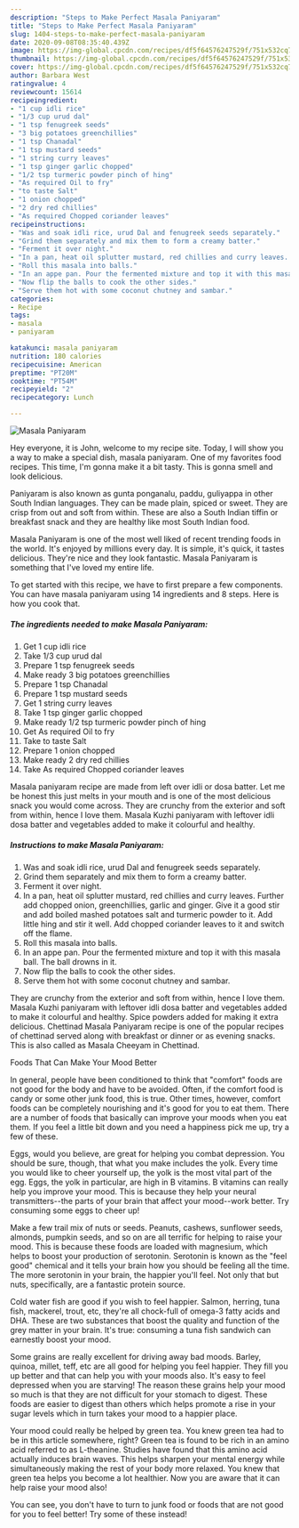 ```yaml
---
description: "Steps to Make Perfect Masala Paniyaram"
title: "Steps to Make Perfect Masala Paniyaram"
slug: 1404-steps-to-make-perfect-masala-paniyaram
date: 2020-09-08T08:35:40.439Z
image: https://img-global.cpcdn.com/recipes/df5f64576247529f/751x532cq70/masala-paniyaram-recipe-main-photo.jpg
thumbnail: https://img-global.cpcdn.com/recipes/df5f64576247529f/751x532cq70/masala-paniyaram-recipe-main-photo.jpg
cover: https://img-global.cpcdn.com/recipes/df5f64576247529f/751x532cq70/masala-paniyaram-recipe-main-photo.jpg
author: Barbara West
ratingvalue: 4
reviewcount: 15614
recipeingredient:
- "1 cup idli rice"
- "1/3 cup urud dal"
- "1 tsp fenugreek seeds"
- "3 big potatoes greenchillies"
- "1 tsp Chanadal"
- "1 tsp mustard seeds"
- "1 string curry leaves"
- "1 tsp ginger garlic chopped"
- "1/2 tsp turmeric powder pinch of hing"
- "As required Oil to fry"
- "to taste Salt"
- "1 onion chopped"
- "2 dry red chillies"
- "As required Chopped coriander leaves"
recipeinstructions:
- "Was and soak idli rice, urud Dal and fenugreek seeds separately."
- "Grind them separately and mix them to form a creamy batter."
- "Ferment it over night."
- "In a pan, heat oil splutter mustard, red chillies and curry leaves. Further add chopped onion, greenchillies, garlic and ginger. Give it a good stir and add boiled mashed potatoes salt and turmeric powder to it. Add little hing and stir it well. Add chopped coriander leaves to it and switch off the flame."
- "Roll this masala into balls."
- "In an appe pan. Pour the fermented mixture and top it with this masala ball. The ball drowns in it."
- "Now flip the balls to cook the other sides."
- "Serve them hot with some coconut chutney and sambar."
categories:
- Recipe
tags:
- masala
- paniyaram

katakunci: masala paniyaram 
nutrition: 180 calories
recipecuisine: American
preptime: "PT20M"
cooktime: "PT54M"
recipeyield: "2"
recipecategory: Lunch

---
```



![Masala Paniyaram](https://img-global.cpcdn.com/recipes/df5f64576247529f/751x532cq70/masala-paniyaram-recipe-main-photo.jpg)

Hey everyone, it is John, welcome to my recipe site. Today, I will show you a way to make a special dish, masala paniyaram. One of my favorites food recipes. This time, I'm gonna make it a bit tasty. This is gonna smell and look delicious.

Paniyaram is also known as gunta ponganalu, paddu, guliyappa in other South Indian languages. They can be made plain, spiced or sweet. They are crisp from out and soft from within. These are also a South Indian tiffin or breakfast snack and they are healthy like most South Indian food.

Masala Paniyaram is one of the most well liked of recent trending foods in the world. It's enjoyed by millions every day. It is simple, it's quick, it tastes delicious. They're nice and they look fantastic. Masala Paniyaram is something that I've loved my entire life.


To get started with this recipe, we have to first prepare a few components. You can have masala paniyaram using 14 ingredients and 8 steps. Here is how you cook that.

<!--inarticleads1-->

##### The ingredients needed to make Masala Paniyaram:

1. Get 1 cup idli rice
1. Take 1/3 cup urud dal
1. Prepare 1 tsp fenugreek seeds
1. Make ready 3 big potatoes greenchillies
1. Prepare 1 tsp Chanadal
1. Prepare 1 tsp mustard seeds
1. Get 1 string curry leaves
1. Take 1 tsp ginger garlic chopped
1. Make ready 1/2 tsp turmeric powder pinch of hing
1. Get As required Oil to fry
1. Take to taste Salt
1. Prepare 1 onion chopped
1. Make ready 2 dry red chillies
1. Take As required Chopped coriander leaves


Masala paniyaram recipe are made from left over idli or dosa batter. Let me be honest this just melts in your mouth and is one of the most delicious snack you would come across. They are crunchy from the exterior and soft from within, hence I love them. Masala Kuzhi paniyaram with leftover idli dosa batter and vegetables added to make it colourful and healthy. 

<!--inarticleads2-->

##### Instructions to make Masala Paniyaram:

1. Was and soak idli rice, urud Dal and fenugreek seeds separately.
1. Grind them separately and mix them to form a creamy batter.
1. Ferment it over night.
1. In a pan, heat oil splutter mustard, red chillies and curry leaves. Further add chopped onion, greenchillies, garlic and ginger. Give it a good stir and add boiled mashed potatoes salt and turmeric powder to it. Add little hing and stir it well. Add chopped coriander leaves to it and switch off the flame.
1. Roll this masala into balls.
1. In an appe pan. Pour the fermented mixture and top it with this masala ball. The ball drowns in it.
1. Now flip the balls to cook the other sides.
1. Serve them hot with some coconut chutney and sambar.


They are crunchy from the exterior and soft from within, hence I love them. Masala Kuzhi paniyaram with leftover idli dosa batter and vegetables added to make it colourful and healthy. Spice powders added for making it extra delicious. Chettinad Masala Paniyaram recipe is one of the popular recipes of chettinad served along with breakfast or dinner or as evening snacks. This is also called as Masala Cheeyam in Chettinad. 

Foods That Can Make Your Mood Better


In general, people have been conditioned to think that "comfort" foods are not good for the body and have to be avoided. Often, if the comfort food is candy or some other junk food, this is true. Other times, however, comfort foods can be completely nourishing and it's good for you to eat them. There are a number of foods that basically can improve your moods when you eat them. If you feel a little bit down and you need a happiness pick me up, try a few of these.

Eggs, would you believe, are great for helping you combat depression. You should be sure, though, that what you make includes the yolk. Every time you would like to cheer yourself up, the yolk is the most vital part of the egg. Eggs, the yolk in particular, are high in B vitamins. B vitamins can really help you improve your mood. This is because they help your neural transmitters--the parts of your brain that affect your mood--work better. Try consuming some eggs to cheer up!

Make a few trail mix of nuts or seeds. Peanuts, cashews, sunflower seeds, almonds, pumpkin seeds, and so on are all terrific for helping to raise your mood. This is because these foods are loaded with magnesium, which helps to boost your production of serotonin. Serotonin is known as the "feel good" chemical and it tells your brain how you should be feeling all the time. The more serotonin in your brain, the happier you'll feel. Not only that but nuts, specifically, are a fantastic protein source.

Cold water fish are good if you wish to feel happier. Salmon, herring, tuna fish, mackerel, trout, etc, they're all chock-full of omega-3 fatty acids and DHA. These are two substances that boost the quality and function of the grey matter in your brain. It's true: consuming a tuna fish sandwich can earnestly boost your mood. 

Some grains are really excellent for driving away bad moods. Barley, quinoa, millet, teff, etc are all good for helping you feel happier. They fill you up better and that can help you with your moods also. It's easy to feel depressed when you are starving! The reason these grains help your mood so much is that they are not difficult for your stomach to digest. These foods are easier to digest than others which helps promote a rise in your sugar levels which in turn takes your mood to a happier place.

Your mood could really be helped by green tea. You knew green tea had to be in this article somewhere, right? Green tea is found to be rich in an amino acid referred to as L-theanine. Studies have found that this amino acid actually induces brain waves. This helps sharpen your mental energy while simultaneously making the rest of your body more relaxed. You knew that green tea helps you become a lot healthier. Now you are aware that it can help raise your mood also!

You can see, you don't have to turn to junk food or foods that are not good for you to feel better! Try some of these instead!

